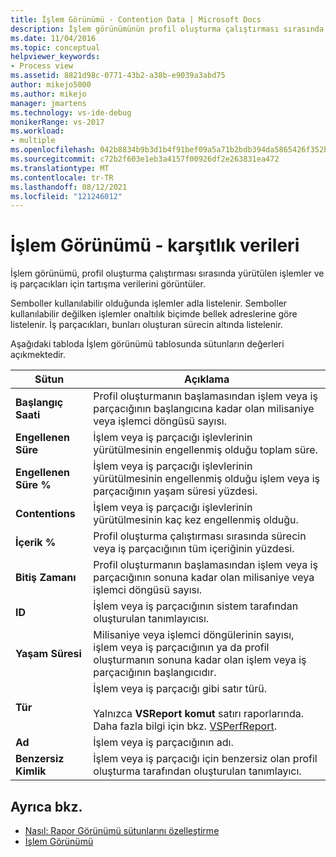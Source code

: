 ```yaml
---
title: İşlem Görünümü - Contention Data | Microsoft Docs
description: İşlem görünümünün profil oluşturma çalıştırması sırasında yürütülen işlemler ve iş parçacıkları için tartışma verilerini nasıl görüntüley olduğunu öğrenin.
ms.date: 11/04/2016
ms.topic: conceptual
helpviewer_keywords:
- Process view
ms.assetid: 8821d98c-0771-43b2-a38b-e9039a3abd75
author: mikejo5000
ms.author: mikejo
manager: jmartens
ms.technology: vs-ide-debug
monikerRange: vs-2017
ms.workload:
- multiple
ms.openlocfilehash: 042b8834b9b3d1b4f91bef09a5a71b2bdb394da5865426f352b28446ee858811
ms.sourcegitcommit: c72b2f603e1eb3a4157f00926df2e263831ea472
ms.translationtype: MT
ms.contentlocale: tr-TR
ms.lasthandoff: 08/12/2021
ms.locfileid: "121246012"
---
```

# <a name="process-view---contention-data"></a>İşlem Görünümü - karşıtlık verileri
İşlem görünümü, profil oluşturma çalıştırması sırasında yürütülen işlemler ve iş parçacıkları için tartışma verilerini görüntüler.

 Semboller kullanılabilir olduğunda işlemler adla listelenir. Semboller kullanılabilir değilken işlemler onaltılık biçimde bellek adreslerine göre listelenir. İş parçacıkları, bunları oluşturan sürecin altında listelenir.

 Aşağıdaki tabloda İşlem görünümü tablosunda sütunların değerleri açıkmektedir.

|Sütun|Açıklama|
|------------|-----------------|
|**Başlangıç Saati**|Profil oluşturmanın başlamasından işlem veya iş parçacığının başlangıcına kadar olan milisaniye veya işlemci döngüsü sayısı.|
|**Engellenen Süre**|İşlem veya iş parçacığı işlevlerinin yürütülmesinin engellenmiş olduğu toplam süre.|
|**Engellenen Süre %**|İşlem veya iş parçacığı işlevlerinin yürütülmesinin engellenmiş olduğu işlem veya iş parçacığının yaşam süresi yüzdesi.|
|**Contentions**|İşlem veya iş parçacığı işlevlerinin yürütülmesinin kaç kez engellenmiş olduğu.|
|**İçerik %**|Profil oluşturma çalıştırması sırasında sürecin veya iş parçacığının tüm içeriğinin yüzdesi.|
|**Bitiş Zamanı**|Profil oluşturmanın başlamasından işlem veya iş parçacığının sonuna kadar olan milisaniye veya işlemci döngüsü sayısı.|
|**ID**|İşlem veya iş parçacığının sistem tarafından oluşturulan tanımlayıcısı.|
|**Yaşam Süresi**|Milisaniye veya işlemci döngülerinin sayısı, işlem veya iş parçacığının ya da profil oluşturmanın sonuna kadar olan işlem veya iş parçacığının başlangıcıdır.|
|**Tür**|İşlem veya iş parçacığı gibi satır türü.<br /><br /> Yalnızca **VSReport komut** satırı raporlarında. Daha fazla bilgi için bkz. [VSPerfReport](../profiling/vsperfreport.md).|
|**Ad**|İşlem veya iş parçacığının adı.|
|**Benzersiz Kimlik**|İşlem veya iş parçacığı için benzersiz olan profil oluşturma tarafından oluşturulan tanımlayıcı.|

## <a name="see-also"></a>Ayrıca bkz.
- [Nasıl: Rapor Görünümü sütunlarını özelleştirme](../profiling/how-to-customize-report-view-columns.md)
- [İşlem Görünümü](../profiling/process-view.md)

